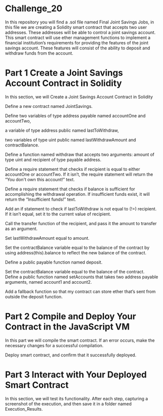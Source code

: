# Challenge_20
In this repository you will find a .sol file named Final Joint Savings Jobs, in this file we are creating a Solidity smart contract that accepts two user addresses. These addresses will be able to control a joint savings account. This smart contract will use ether management functions to implement a financial institution’s requirements for providing the features of the joint savings account. These features will consist of the ability to deposit and withdraw funds from the account.

# Part 1 Create a Joint Savings Account Contract in Solidity
In this section, we will Create a Joint Savings Account Contract in Solidity

Define a new contract named JointSavings.

Define two variables of type address payable named accountOne and accountTwo,

a variable of type address public named lastToWithdraw,

two variables of type uint public named lastWithdrawAmount and contractBalance.

Define a function named withdraw that accepts two arguments: amount of type uint and recipient of type payable address.

Define a require statement that checks if recipient is equal to either accountOne or accountTwo. If it isn’t, the require statement will return the “You don't own this account!” text.

Define a require statement that checks if balance is sufficient for accomplishing the withdrawal operation. If insufficient funds exist, it will return the “Insufficient funds!” text.

Add an if statement to check if lastToWithdraw is not equal to (!=) recipient. If it isn’t equal, set it to the current value of recipient.

Call the transfer function of the recipient, and pass it the amount to transfer as an argument.

Set lastWithdrawAmount equal to amount.

Set the contractBalance variable equal to the balance of the contract by using address(this).balance to reflect the new balance of the contract.

Define a public payable function named deposit. 

Set the contractBalance variable equal to the balance of the contract.
Define a public function named setAccounts that takes two address payable arguments, named account1 and account2.

Add a fallback function so that my contract can store ether that’s sent from outside the deposit function.

# Part 2 Compile and Deploy Your Contract in the JavaScript VM
In this part we will compile the smart contract. If an error occurs, make the necessary changes for a successful compilation.

Deploy smart contract, and confirm that it successfully deployed.

# Part 3 Interact with Your Deployed Smart Contract
In this section, we will test its functionality. After each step, capturing a screenshot of the execution, and then save it in a folder named Execution_Results. 
